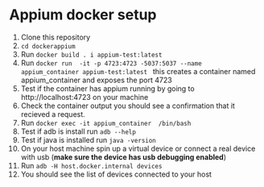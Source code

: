 # Appium docker setup
1. Clone this repository
2. `cd dockerappium`
3. Run `docker build . i appium-test:latest`
4. Run `docker run  -it -p 4723:4723 -5037:5037 --name appium_container appium-test:latest ` this creates a container named<br> appium_container  and exposes the port 4723
5. Test if the container has appium running by going to http://localhost:4723 on your machine
6. Check the container output you should see a confirmation that it recieved a request.
7. Run `docker exec -it appium_container  /bin/bash`
8. Test if adb is install run `adb --help`
9. Test if java is installed run `java -version`
10. On your host machine spin up a virtual device or connect a real device with usb (**make sure the device has usb debugging enabled**)
11. Run `adb -H host.docker.internal devices`
12. You should see the list of devices connected to your host